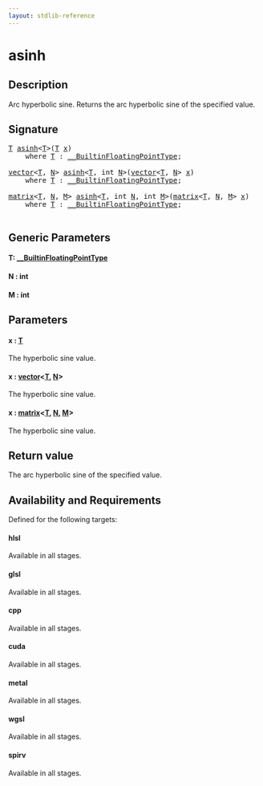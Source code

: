 ```yaml
---
layout: stdlib-reference
---
```


# asinh

## Description

Arc hyperbolic sine. Returns the arc hyperbolic sine of the specified value.



## Signature 

<pre>
<a href="asinh.html#typeparam-T" class="code_type">T</a> <a href="asinh.html">asinh</a>&lt;<a href="asinh.html#typeparam-T" class="code_type">T</a>&gt;(<a href="asinh.html#typeparam-T" class="code_type">T</a> <a href="asinh.html#decl-x" class="code_param">x</a>)
    <span class='code_keyword'>where</span> <a href="asinh.html#typeparam-T" class="code_type">T</a> : <a href="../interfaces/0_builtinfloatingpointtype-029hm/index.html" class="code_type">__BuiltinFloatingPointType</a>;

<a href="../types/vector/index.html" class="code_type">vector</a>&lt;<a href="asinh.html#typeparam-T" class="code_type">T</a>, <a href="asinh.html#decl-N" class="code_var">N</a>&gt; <a href="asinh.html">asinh</a>&lt;<a href="asinh.html#typeparam-T" class="code_type">T</a>, <span class="code_keyword">int</span> <a href="asinh.html#decl-N" class="code_var">N</a>&gt;(<a href="../types/vector/index.html" class="code_type">vector</a>&lt;<a href="asinh.html#typeparam-T" class="code_type">T</a>, <a href="asinh.html#decl-N" class="code_var">N</a>&gt; <a href="asinh.html#decl-x" class="code_param">x</a>)
    <span class='code_keyword'>where</span> <a href="asinh.html#typeparam-T" class="code_type">T</a> : <a href="../interfaces/0_builtinfloatingpointtype-029hm/index.html" class="code_type">__BuiltinFloatingPointType</a>;

<a href="../types/matrix/index.html" class="code_type">matrix</a>&lt;<a href="asinh.html#typeparam-T" class="code_type">T</a>, <a href="asinh.html#decl-N" class="code_var">N</a>, <a href="asinh.html#decl-M" class="code_var">M</a>&gt; <a href="asinh.html">asinh</a>&lt;<a href="asinh.html#typeparam-T" class="code_type">T</a>, <span class="code_keyword">int</span> <a href="asinh.html#decl-N" class="code_var">N</a>, <span class="code_keyword">int</span> <a href="asinh.html#decl-M" class="code_var">M</a>&gt;(<a href="../types/matrix/index.html" class="code_type">matrix</a>&lt;<a href="asinh.html#typeparam-T" class="code_type">T</a>, <a href="asinh.html#decl-N" class="code_var">N</a>, <a href="asinh.html#decl-M" class="code_var">M</a>&gt; <a href="asinh.html#decl-x" class="code_param">x</a>)
    <span class='code_keyword'>where</span> <a href="asinh.html#typeparam-T" class="code_type">T</a> : <a href="../interfaces/0_builtinfloatingpointtype-029hm/index.html" class="code_type">__BuiltinFloatingPointType</a>;

</pre>

## Generic Parameters

####  <a id="typeparam-T"></a>T: [\_\_BuiltinFloatingPointType](../interfaces/0_builtinfloatingpointtype-029hm/index.html)
####  <a id="decl-N"></a>N  : int
####  <a id="decl-M"></a>M  : int

## Parameters

####  <a id="decl-x"></a>x  : [T](asinh.html#typeparam-T)
The hyperbolic sine value.

####  <a id="decl-x"></a>x  : [vector](../types/vector/index.html)\<[T](../types/vector/index.html#typeparam-T), [N](../types/vector/index.html#decl-N)\>
The hyperbolic sine value.

####  <a id="decl-x"></a>x  : [matrix](../types/matrix/index.html)\<[T](../types/matrix/t-0.html), [N](../types/matrix/index.html#decl-N), [M](../types/matrix/index.html#decl-M)\>
The hyperbolic sine value.


## Return value
The arc hyperbolic sine of the specified value.


## Availability and Requirements

Defined for the following targets:

#### hlsl
Available in all stages.

#### glsl
Available in all stages.

#### cpp
Available in all stages.

#### cuda
Available in all stages.

#### metal
Available in all stages.

#### wgsl
Available in all stages.

#### spirv
Available in all stages.



